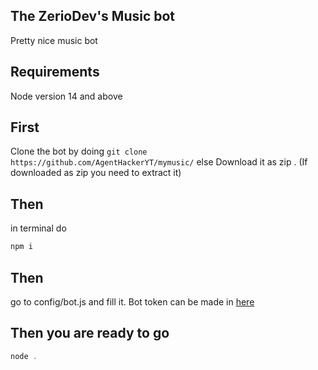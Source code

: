 ## The ZerioDev's Music bot
Pretty nice music bot
## Requirements
Node version 14 and above
## First 
Clone the bot by doing 
 ``` git clone https://github.com/AgentHackerYT/mymusic/ ```
 else Download it as zip .
 (If downloaded as zip you need to extract it)
## Then 
in terminal do
  ```js
  npm i
  ```
  ## Then
  go to config/bot.js and fill it.
  Bot token can be made in [here](https://discord.com/developers/applications)
  ## Then you are ready to go
  ```js
  node .
  ```
